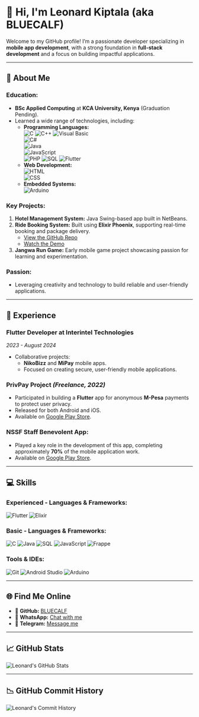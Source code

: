 # 👋 Hi, I'm Leonard Kiptala (aka **BLUECALF**)

Welcome to my GitHub profile! I’m a passionate developer specializing in **mobile app development**, with a strong foundation in **full-stack development** and a focus on building impactful applications.

---

## 🌟 **About Me**

### **Education:**
- **BSc Applied Computing** at **KCA University, Kenya** (Graduation Pending).
- Learned a wide range of technologies, including:
  - **Programming Languages:**  
      ![C](https://img.shields.io/badge/-C-blue?style=flat-square&logo=c&logoColor=white)
      ![C++](https://img.shields.io/badge/-C++-blue?style=flat-square&logo=cplusplus&logoColor=white)
      ![Visual Basic](https://img.shields.io/badge/-Visual%20Basic-lightgrey?style=flat-square&logo=dotnet&logoColor=white)  
      ![C#](https://img.shields.io/badge/-C%23-blue?style=flat-square&logo=csharp&logoColor=white)  
      ![Java](https://img.shields.io/badge/-Java-orange?style=flat-square&logo=java&logoColor=white)  
      ![JavaScript](https://img.shields.io/badge/-JavaScript-yellow?style=flat-square&logo=javascript&logoColor=black)  
      ![PHP](https://img.shields.io/badge/-PHP-purple?style=flat-square&logo=php&logoColor=white)
      ![SQL](https://img.shields.io/badge/-SQL-blue?style=flat-square&logo=postgresql&logoColor=white)
      ![Flutter](https://img.shields.io/badge/-Flutter-blue?style=flat-square&logo=flutter&logoColor=white)   
  - **Web Development:**  
      ![HTML](https://img.shields.io/badge/-HTML-orange?style=flat-square&logo=html5&logoColor=white)  
      ![CSS](https://img.shields.io/badge/-CSS-blue?style=flat-square&logo=css3&logoColor=white)  
  - **Embedded Systems:**  
      ![Arduino](https://img.shields.io/badge/-Arduino-blue?style=flat-square&logo=arduino&logoColor=white)

### **Key Projects:**
1. **Hotel Management System:** Java Swing-based app built in NetBeans.
2. **Ride Booking System:** Built using **Elixir Phoenix**, supporting real-time booking and package delivery.
   - [View the GitHub Repo](https://github.com/BLUECALF/mololine_ride_booking_app)
   - [Watch the Demo](https://www.youtube.com/watch?v=lI7Wze_patE)
3. **Jangwa Run Game:** Early mobile game project showcasing passion for learning and experimentation.

### **Passion:**
- Leveraging creativity and technology to build reliable and user-friendly applications.

---

## 💼 **Experience**

### **Flutter Developer at Interintel Technologies**
*2023 - August 2024*
- Collaborative projects:
  - **NikoBizz** and **MiPay** mobile apps.
  - Focused on creating secure, user-friendly mobile applications.

### **PrivPay Project** *(Freelance, 2022)*
- Participated in building a **Flutter** app for anonymous **M-Pesa** payments to protect user privacy.
- Released for both Android and iOS.
- Available on [Google Play Store](https://play.google.com/store/apps/details?id=com.privpay.app&hl=en).

### **NSSF Staff Benevolent App:**
- Played a key role in the development of this app, completing approximately **70%** of the mobile application work.
- Available on [Google Play Store](https://play.google.com/store/apps/details?id=com.nsbf_mobile.app&hl=en).

---

## 💻 **Skills**

### **Experienced - Languages & Frameworks:**
![Flutter](https://img.shields.io/badge/-Flutter-blue?style=for-the-badge&logo=flutter&logoColor=white)
![Elixir](https://img.shields.io/badge/-Elixir-purple?style=for-the-badge&logo=elixir&logoColor=white)

### **Basic - Languages & Frameworks:**
![C](https://img.shields.io/badge/-C-blue?style=for-the-badge&logo=c&logoColor=white)
![Java](https://img.shields.io/badge/-Java-orange?style=for-the-badge&logo=java&logoColor=white)
![SQL](https://img.shields.io/badge/-SQL-blue?style=for-the-badge&logo=postgresql&logoColor=white)
![JavaScript](https://img.shields.io/badge/-JavaScript-yellow?style=for-the-badge&logo=javascript&logoColor=black)
![Frappe](https://img.shields.io/badge/-Frappe-orange?style=for-the-badge&logo=frappe&logoColor=white)

### **Tools & IDEs:**
![Git](https://img.shields.io/badge/-Git-black?style=for-the-badge&logo=git&logoColor=red)
![Android Studio](https://img.shields.io/badge/-Android%20Studio-green?style=for-the-badge&logo=android-studio&logoColor=white)
![Arduino](https://img.shields.io/badge/-Arduino-blue?style=flat-square&logo=arduino&logoColor=white)

---

## 🌐 **Find Me Online**

- 📂 **GitHub:** [BLUECALF](https://github.com/BLUECALF)
- 💬 **WhatsApp:** [Chat with me](https://wa.me/254741942765)
- 📱 **Telegram:** [Message me](https://t.me/+254741942765)
---

## 📈 **GitHub Stats**

![Leonard's GitHub Stats](https://github-readme-stats.vercel.app/api?username=BLUECALF&show_icons=true&theme=radical)

---

## 📉 **GitHub Commit History**

![Leonard's Commit History](https://github-readme-streak-stats.herokuapp.com?user=BLUECALF&theme=radical&date_format=M%20j%5B%2C%20Y%5D)
